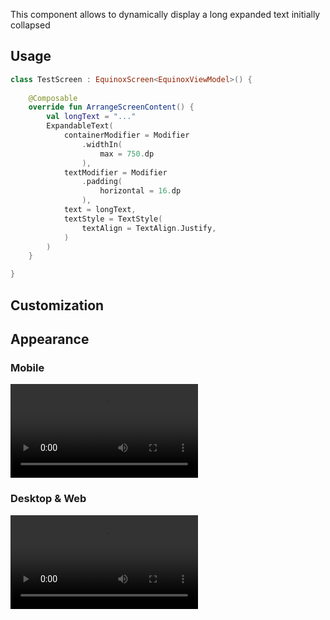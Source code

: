 This component allows to dynamically display a long expanded text initially collapsed

## Usage

```kotlin
class TestScreen : EquinoxScreen<EquinoxViewModel>() {
    
    @Composable
    override fun ArrangeScreenContent() {
        val longText = "..."
        ExpandableText(
            containerModifier = Modifier
                .widthIn(
                    max = 750.dp
                ),
            textModifier = Modifier
                .padding(
                    horizontal = 16.dp
                ),
            text = longText,
            textStyle = TextStyle(
                textAlign = TextAlign.Justify,
            )
        )
    }

}
```

## Customization

## Appearance

### Mobile

<video class="shadow mobile-appearance" controls>
  <source src="../assets/videos/expandabletext/expandabletext-android.mp4" type="video/mp4">
  Cannot play the video
</video>

### Desktop & Web

<video class="shadow" controls>
  <source src="../assets/videos/expandabletext/expandabletext-desktop.mp4" type="video/mp4">
  Cannot play the video
</video>